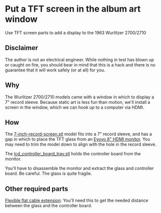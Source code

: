 # Put a TFT screen in the album art window

Use TFT screen parts to add a display to the 1963 Wurlitzer 2700/2710

## Disclaimer

The author is not an electrical engineer. While nothing in test has blown up or caught on fire, you should bear in mind that this is a hack and there is no guarantee that it will work safely (or at all) for you.

## Why

The Wurlitzer 2700/2710 models came with a window in which to display a 7" record sleeve. Because static art is less fun than motion, we'll install a screen in the window, which we can hook up to a computer via HDMI.

## How

The [7-inch-record-screen.stl](./7-inch-record-screen.stl) model fits into a 7" record sleeve, and has a gap in which to place the TFT glass from an [Eyoyo 8" HDMI monitor](https://www.amazon.com/gp/product/B01FHDL1DE). You may need to trim the model down to align with the hole in the record sleeve.

The [lcd_controller_board_tray.stl](./lcd_controller_board_tray.stl) holds the controller board from the monitor.

You'll have to disassemble the monitor and extract the glass and controller board. Be careful. The glass is quite fragile.


## Other required parts

[Flexible flat cable extension](https://www.amazon.com/gp/product/B08LTZ7XPQ): You'll need this to get the needed distance between the glass and the controller board.
